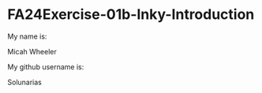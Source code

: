 # FA24Exercise-01b-Inky-Introduction

My name is:

Micah Wheeler

My github username is:

Solunarias
